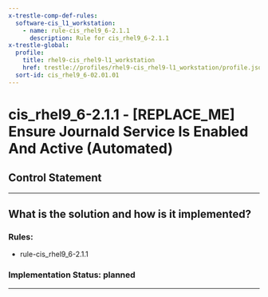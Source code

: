 ```yaml
---
x-trestle-comp-def-rules:
  software-cis_l1_workstation:
    - name: rule-cis_rhel9_6-2.1.1
      description: Rule for cis_rhel9_6-2.1.1
x-trestle-global:
  profile:
    title: rhel9-cis_rhel9-l1_workstation
    href: trestle://profiles/rhel9-cis_rhel9-l1_workstation/profile.json
  sort-id: cis_rhel9_6-02.01.01
---
```


# cis_rhel9_6-2.1.1 - \[REPLACE_ME\] Ensure Journald Service Is Enabled And Active (Automated)

## Control Statement

______________________________________________________________________

## What is the solution and how is it implemented?

<!-- For implementation status enter one of: implemented, partial, planned, alternative, not-applicable -->

<!-- Note that the list of rules under ### Rules: is read-only and changes will not be captured after assembly to JSON -->

<!-- Add control implementation description here for control: cis_rhel9_6-2.1.1 -->

### Rules:

  - rule-cis_rhel9_6-2.1.1

### Implementation Status: planned

______________________________________________________________________
